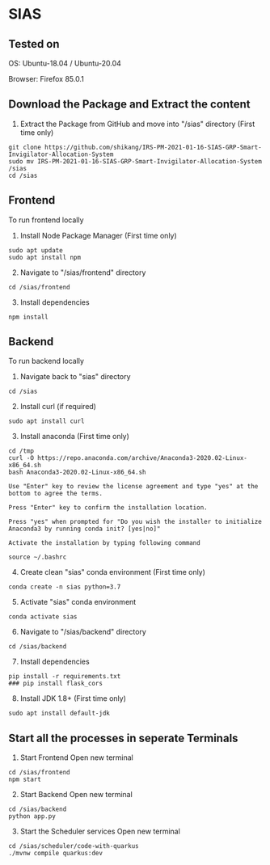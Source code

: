 # SIAS

## Tested on

OS: Ubuntu-18.04 / Ubuntu-20.04

Browser: Firefox 85.0.1


## Download the Package and Extract the content

1. Extract the Package from GitHub and move into "/sias" directory (First time only)
```shell
git clone https://github.com/shikang/IRS-PM-2021-01-16-SIAS-GRP-Smart-Invigilator-Allocation-System
sudo mv IRS-PM-2021-01-16-SIAS-GRP-Smart-Invigilator-Allocation-System /sias
cd /sias
```

## Frontend
To run frontend locally

1. Install Node Package Manager (First time only) 
```shell
sudo apt update
sudo apt install npm
```

2. Navigate to "/sias/frontend" directory
```shell
cd /sias/frontend
```

3. Install dependencies
```shell
npm install
```

## Backend
To run backend locally

1. Navigate back to "sias" directory
```shell
cd /sias
```

2. Install curl (if required)
```shell
sudo apt install curl
```

3. Install anaconda (First time only) 
```shell
cd /tmp
curl -O https://repo.anaconda.com/archive/Anaconda3-2020.02-Linux-x86_64.sh
bash Anaconda3-2020.02-Linux-x86_64.sh
```
    Use "Enter" key to review the license agreement and type "yes" at the bottom to agree the terms.

    Press "Enter" key to confirm the installation location.

    Press "yes" when prompted for "Do you wish the installer to initialize Anaconda3 by running conda init? [yes|no]"

    Activate the installation by typing following command
```shell
source ~/.bashrc
```

4. Create clean "sias" conda environment (First time only) 
```shell
conda create -n sias python=3.7
```

5. Activate "sias" conda environment
```shell
conda activate sias
```

6. Navigate to "/sias/backend" directory
```shell
cd /sias/backend
```

7. Install dependencies
```shell
pip install -r requirements.txt
### pip install flask_cors
```

8. Install JDK 1.8+ (First time only) 
```shell
sudo apt install default-jdk
```

## Start all the processes in seperate Terminals
1. Start Frontend
Open new terminal
```shell
cd /sias/frontend
npm start
```

2. Start Backend
Open new terminal
```shell
cd /sias/backend
python app.py
```

3. Start the Scheduler services
Open new terminal
```shell
cd /sias/scheduler/code-with-quarkus
./mvnw compile quarkus:dev
```
